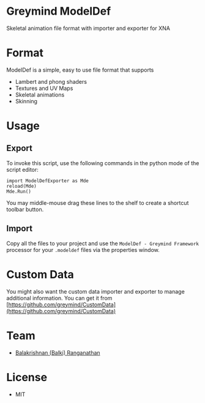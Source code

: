 # Greymind ModelDef
Skeletal animation file format with importer and exporter for XNA

# Format
ModelDef is a simple, easy to use file format that supports
* Lambert and phong shaders
* Textures and UV Maps
* Skeletal animations
* Skinning

# Usage

## Export
To invoke this script, use the following commands in the python mode of the script editor:
```
import ModelDefExporter as Mde
reload(Mde)
Mde.Run()
```
You may middle-mouse drag these lines to the shelf to create a shortcut toolbar button.

## Import
Copy all the files to your project and use the `ModelDef - Greymind Framework` processor for your `.modeldef` files via the properties window.

# Custom Data
You might also want the custom data importer and exporter to manage additional information. You can get it from [https://github.com/greymind/CustomData](https://github.com/greymind/CustomData)

# Team
* [Balakrishnan (Balki) Ranganathan](http://greymind.com)

# License
* MIT
